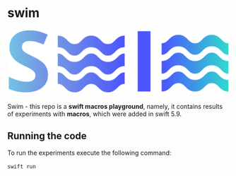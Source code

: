 # swim

<p align="center">
    <img src="Assets/logo.png" alt="logo"/>
</p>

Swim - this repo is a **swift macros playground**, namely, it contains results of experiments with **macros**, which were added in swift 5.9.

## Running the code

To run the experiments execute the following command:

```sh
swift run
```
